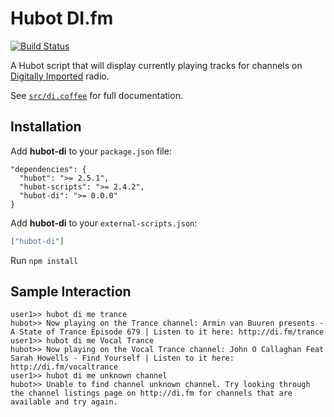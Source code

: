 # Hubot DI.fm

[![Build Status](https://travis-ci.org/paul91/hubot-di.svg?branch=master)](https://travis-ci.org/paul91/hubot-di)

A Hubot script that will display currently playing tracks for channels on [Digitally Imported](http://di.fm) radio.

See [`src/di.coffee`](src/auth.coffee) for full documentation.

## Installation

Add **hubot-di** to your `package.json` file:

```
"dependencies": {
  "hubot": ">= 2.5.1",
  "hubot-scripts": ">= 2.4.2",
  "hubot-di": ">= 0.0.0"
}
```
Add **hubot-di** to your `external-scripts.json`:

```json
["hubot-di"]
```

Run `npm install`

## Sample Interaction

```
user1>> hubot di me trance
hubot>> Now playing on the Trance channel: Armin van Buuren presents - A State of Trance Episode 679 | Listen to it here: http://di.fm/trance
user1>> hubot di me Vocal Trance
hubot>> Now playing on the Vocal Trance channel: John O Callaghan Feat Sarah Howells - Find Yourself | Listen to it here: http://di.fm/vocaltrance
user1>> hubot di me unknown channel
hubot>> Unable to find channel unknown channel. Try looking through the channel listings page on http://di.fm for channels that are available and try again.
```
